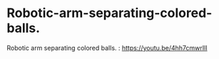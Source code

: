 # Robotic-arm-separating-colored-balls.
 Robotic arm separating colored balls. :
 https://youtu.be/4hh7cmwrIlI
